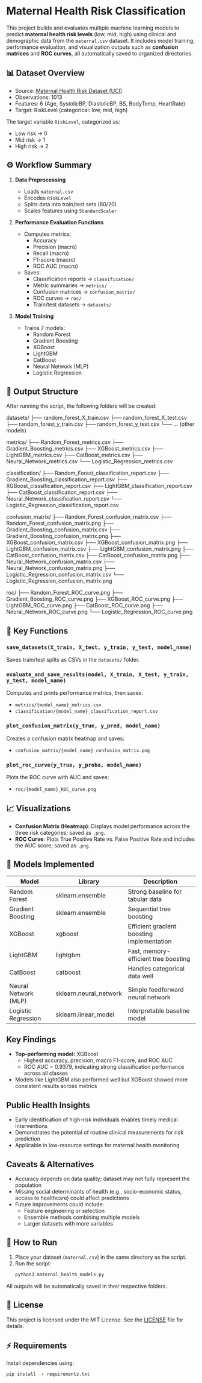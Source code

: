 # Maternal Health Risk Classification

This project builds and evaluates multiple machine learning models to predict **maternal health risk levels** (low, mid, high) using clinical and demographic data from the `maternal.csv` dataset. It includes model training, performance evaluation, and visualization outputs such as **confusion matrices** and **ROC curves**, all automatically saved to organized directories.

## 📊 Dataset Overview
- Source: [Maternal Health Risk Dataset (UCI)](https://archive.ics.uci.edu/dataset/863/maternal+health+risk)
- Observations: 1013
- Features: 6 (Age, SystolicBP, DiastolicBP, BS, BodyTemp, HeartRate)
- Target: RiskLevel (categorical: low, mid, high)

The target variable `RiskLevel`, categorized as:
- Low risk → 0  
- Mid risk → 1  
- High risk → 2


## ⚙️ Workflow Summary
1. **Data Preprocessing**
   - Loads `maternal.csv`
   - Encodes `RiskLevel`
   - Splits data into train/test sets (80/20)
   - Scales features using `StandardScaler` 

2. **Performance Evaluation Functions**
   - Computes metrics:
     - Accuracy  
     - Precision (macro)  
     - Recall (macro)  
     - F1-score (macro)  
     - ROC AUC (macro)
   - Saves:
     - Classification reports → `classification/`
     - Metric summaries → `metrics/`
     - Confusion matrices → `confusion_matrix/`
     - ROC curves → `roc/`
     - Train/test datasets → `datasets/`

3. **Model Training**
   - Trains 7 models:
     - Random Forest  
     - Gradient Boosting  
     - XGBoost  
     - LightGBM  
     - CatBoost  
     - Neural Network (MLP)  
     - Logistic Regression  

## 📁 Output Structure
After running the script, the following folders will be created:

datasets/
├── random_forest_X_train.csv
├── random_forest_X_test.csv
├── random_forest_y_train.csv
├── random_forest_y_test.csv
└── ... (other models)

metrics/
├── Random_Forest_metrics.csv
├── Gradient_Boosting_metrics.csv
├── XGBoost_metrics.csv
├── LightGBM_metrics.csv
├── CatBoost_metrics.csv
├── Neural_Network_metrics.csv
└── Logistic_Regression_metrics.csv

classification/
├── Random_Forest_classification_report.csv
├── Gradient_Boosting_classification_report.csv
├── XGBoost_classification_report.csv
├── LightGBM_classification_report.csv
├── CatBoost_classification_report.csv
├── Neural_Network_classification_report.csv
└── Logistic_Regression_classification_report.csv

confusion_matrix/
├── Random_Forest_confusion_matrix.csv
├── Random_Forest_confusion_matrix.png
├── Gradient_Boosting_confusion_matrix.csv
├── Gradient_Boosting_confusion_matrix.png
├── XGBoost_confusion_matrix.csv
├── XGBoost_confusion_matrix.png
├── LightGBM_confusion_matrix.csv
├── LightGBM_confusion_matrix.png
├── CatBoost_confusion_matrix.csv
├── CatBoost_confusion_matrix.png
├── Neural_Network_confusion_matrix.csv
├── Neural_Network_confusion_matrix.png
├── Logistic_Regression_confusion_matrix.csv
└── Logistic_Regression_confusion_matrix.png

roc/
├── Random_Forest_ROC_curve.png
├── Gradient_Boosting_ROC_curve.png
├── XGBoost_ROC_curve.png
├── LightGBM_ROC_curve.png
├── CatBoost_ROC_curve.png
├── Neural_Network_ROC_curve.png
└── Logistic_Regression_ROC_curve.png

## 🧩 Key Functions
### `save_datasets(X_train, X_test, y_train, y_test, model_name)`
Saves train/test splits as CSVs in the `datasets/` folder.

### `evaluate_and_save_results(model, X_train, X_test, y_train, y_test, model_name)`
Computes and prints performance metrics, then saves:
- `metrics/{model_name}_metrics.csv`
- `classification/{model_name}_classification_report.csv`

### `plot_confusion_matrix(y_true, y_pred, model_name)`
Creates a confusion matrix heatmap and saves:
- `confusion_matrix/{model_name}_confusion_matrix.png`

### `plot_roc_curve(y_true, y_proba, model_name)`
Plots the ROC curve with AUC and saves:
- `roc/{model_name}_ROC_curve.png`

## 📈 Visualizations
- **Confusion Matrix (Heatmap)**: Displays model performance across the three risk categories; saved as `.png`.
- **ROC Curve**: Plots True Positive Rate vs. False Positive Rate and includes the AUC score; saved as `.png`.

## 🧠 Models Implemented
| Model | Library | Description |
|-------|----------|-------------|
| Random Forest | sklearn.ensemble | Strong baseline for tabular data |
| Gradient Boosting | sklearn.ensemble | Sequential tree boosting |
| XGBoost | xgboost | Efficient gradient boosting implementation |
| LightGBM | lightgbm | Fast, memory-efficient tree boosting |
| CatBoost | catboost | Handles categorical data well |
| Neural Network (MLP) | sklearn.neural_network | Simple feedforward neural network |
| Logistic Regression | sklearn.linear_model | Interpretable baseline model |

## Key Findings
- **Top-performing model:** XGBoost
  - Highest accuracy, precision, macro F1-score, and ROC AUC
  - ROC AUC = 0.9379, indicating strong classification performance across all classes
- Models like LightGBM also performed well but XGBoost showed more consistent results across metrics

## Public Health Insights
- Early identification of high-risk individuals enables timely medical interventions
- Demonstrates the potential of routine clinical measurements for risk prediction
- Applicable in low-resource settings for maternal health monitoring

## Caveats & Alternatives
- Accuracy depends on data quality; dataset may not fully represent the population
- Missing social determinants of health (e.g., socio-economic status, access to healthcare) could affect predictions
- Future improvements could include:
  - Feature engineering or selection
  - Ensemble methods combining multiple models
  - Larger datasets with more variables
    
## 🚀 How to Run
1. Place your dataset (`maternal.csv`) in the same directory as the script.  
2. Run the script:
   ```bash
   python3 maternal_health_models.py
All outputs will be automatically saved in their respective folders.

## 📄 License
This project is licensed under the MIT License. See the [LICENSE](LICENSE) file for details.

## ⚡ Requirements
Install dependencies using:
```bash
pip install -r requirements.txt
